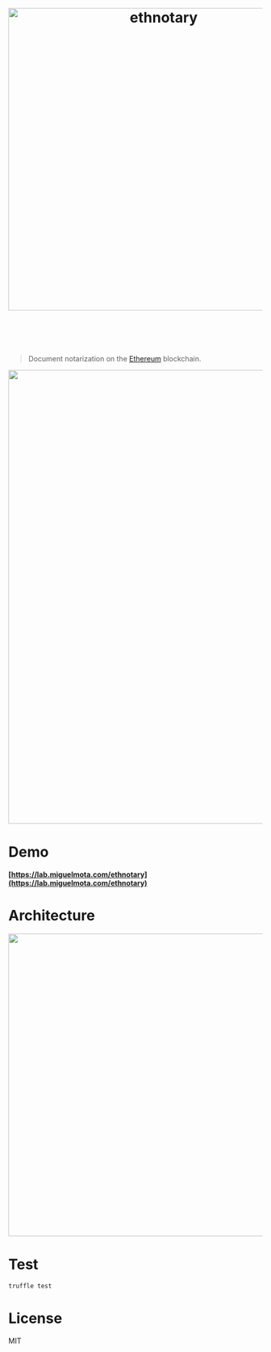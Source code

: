 <h1 align="center">
  <br />
  <img src="https://user-images.githubusercontent.com/168240/49712500-9f217a80-fbf9-11e8-9903-97d57800c2e5.png" alt="ethnotary" width="600" />
  <br />
  <br />
  <br />
</h1>

> Document notarization on the [Ethereum](https://ethereum.org/) blockchain.

<a href="https://lab.miguelmota.com/ethnotary"><img src="" width="900" /></a>

# Demo

**[https://lab.miguelmota.com/ethnotary](https://lab.miguelmota.com/ethnotary)**

# Architecture

<img src="https://user-images.githubusercontent.com/168240/49712478-8022e880-fbf9-11e8-86d2-f1222e3481ea.png" width="600" />

# Test

```bash
truffle test
```

# License

MIT
